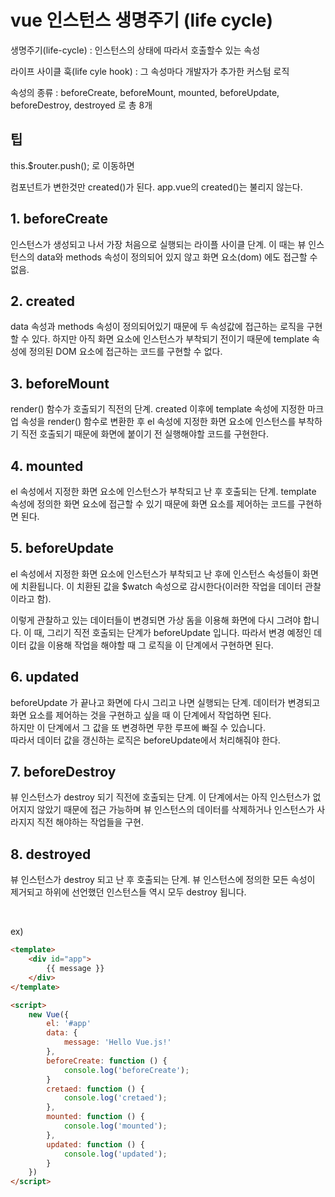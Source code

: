 # vue 인스턴스 생명주기 (life cycle)

생명주기(life-cycle) : 인스턴스의 상태에 따라서 호출할수 있는 속성
<br>

라이프 사이클 훅(life cyle hook) : 그 속성마다 개발자가 추가한 커스텀 로직
<br>

속성의 종류 : beforeCreate, beforeMount, mounted, beforeUpdate, beforeDestroy, destroyed 로 총 8개
<br>

## 팁
this.$router.push(); 로 이동하면

컴포넌트가 변한것만 created()가 된다. app.vue의 created()는 불리지 않는다.



## 1. beforeCreate
인스턴스가 생성되고 나서 가장 처음으로 실행되는 라이플 사이클 단계. 이 때는 뷰 인스턴스의 data와 methods 속성이 정의되어 있지 않고 화면 요소(dom) 에도 접근할 수 없음.

## 2. created
data 속성과 methods 속성이 정의되어있기 때문에 두 속성값에 접근하는 로직을 구현할 수 있다. 하지만 아직 화면 요소에 인스턴스가 부착되기 전이기 때문에 template 속성에 정의된 DOM 요소에 접근하는 코드를 구현할 수 없다.

## 3. beforeMount
render() 함수가 호출되기 직전의 단계. created 이후에 template 속성에 지정한 마크업 속성을 render() 함수로 변환한 후 el 속성에 지정한 화면 요소에 인스턴스를 부착하기 직전 호출되기 때문에 화면에 붙이기 전 실행해야할 코드를 구현한다.

## 4. mounted
el 속성에서 지정한 화면 요소에 인스턴스가 부착되고 난 후 호출되는 단계. template 속성에 정의한 화면 요소에 접근할 수 있기 때문에 화면 요소를 제어하는 코드를 구현하면 된다.

## 5. beforeUpdate
el 속성에서 지정한 화면 요소에 인스턴스가 부착되고 난 후에 인스턴스 속성들이 화면에 치환됩니다. 이 치환된 값을 $watch 속성으로 감시한다(이러한 작업을 데이터 관찰이라고 함).
<br>

이렇게 관찰하고 있는 데이터들이 변경되면 가상 돔을 이용해 화면에 다시 그려야 합니다. 이 때, 그리기 직전 호출되는 단계가 beforeUpdate 입니다. 따라서 변경 예정인 데이터 값을 이용해 작업을 해야할 때 그 로직을 이 단계에서 구현하면 된다.

## 6. updated
beforeUpdate 가 끝나고 화면에 다시 그리고 나면 실행되는 단계. 데이터가 변경되고 화면 요소를 제어하는 것을 구현하고 싶을 때 이 단계에서 작업하면 된다.
<br>
하지만 이 단계에서 그 값을 또 변경하면 무한 루프에 빠질 수 있습니다.
<br>
따라서 데이터 값을 갱신하는 로직은 beforeUpdate에서 처리해줘야 한다.

## 7. beforeDestroy

뷰 인스턴스가 destroy 되기 직전에 호출되는 단계. 이 단계에서는 아직 인스턴스가 없어지지 않았기 때문에 접근 가능하며 뷰 인스턴스의 데이터를 삭제하거나 인스턴스가 사라지지 직전 해야하는 작업들을 구현.

## 8. destroyed
뷰 인스턴스가 destroy 되고 난 후 호출되는 단계. 뷰 인스턴스에 정의한 모든 속성이 제거되고 하위에 선언했던 인스턴스들 역시 모두  destroy 됩니다.

<br>

ex)
```html
<template>
	<div id="app">
		{{ message }}
	</div>
</template>

<script>
	new Vue({
		el: '#app'
		data: {
			message: 'Hello Vue.js!'
		},
		beforeCreate: function () {
			console.log('beforeCreate');
		}
		cretaed: function () {
			console.log('cretaed');
		},
		mounted: function () {
			console.log('mounted');
		},
		updated: function () {
			console.log('updated');
		}
	})
</script>

```







